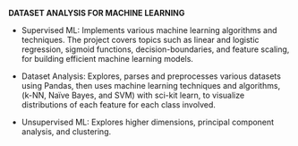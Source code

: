 **DATASET ANALYSIS FOR MACHINE LEARNING**

- Supervised ML: Implements various machine learning algorithms and techniques. The project covers topics such as linear and logistic regression, sigmoid functions, decision-boundaries, and feature scaling, for building efficient machine learning models.

- Dataset Analysis: Explores, parses and preprocesses various datasets using Pandas, then uses machine learning techniques and algorithms, (k-NN, Naïve Bayes, and SVM) with sci-kit learn, to visualize distributions of each feature for each class involved.

- Unsupervised ML: Explores higher dimensions, principal component analysis, and clustering.

